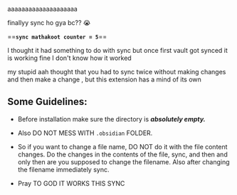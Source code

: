 aaaaaaaaaaaaaaaaaaaa

 finallyy sync ho gya bc?? 😭
 
 ==**`sync mathakoot counter = 5`**==
 
 I thought it had something to do with sync but once first vault got synced it is working fine I don't know how it worked 
 
 my stupid aah thought that you had to sync twice without making changes and then make a change , but this extension has a mind of its own

## Some Guidelines:

- Before installation make sure the directory is ***absolutely empty.***

- Also DO NOT MESS WITH `.obsidian` FOLDER.

- So if you want to change a file name, DO NOT do it with the file content changes. Do the changes in the contents of the file, sync, and then and only then are you supposed to change the filename. Also after changing the filename immediately sync.

- Pray TO GOD IT WORKS THIS SYNC

